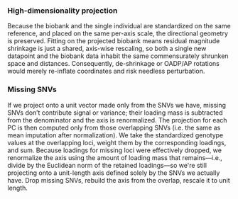 ### High-dimensionality projection
Because the biobank and the single individual are standardized on the same reference, and placed on the same per-axis scale, the directional geometry is preserved. Fitting on the projected biobank means residual magnitude shrinkage is just a shared, axis-wise rescaling, so both a single new datapoint and the biobank data inhabit the same commensurately shrunken space and distances. Consequently, de-shrinkage or OADP/AP rotations would merely re-inflate coordinates and risk needless perturbation.

### Missing SNVs
If we project onto a unit vector made only from the SNVs we have, missing SNVs don’t contribute signal or variance; their loading mass is subtracted from the denominator and the axis is renormalized. The projection for each PC is then computed only from those overlapping SNVs (i.e. the same as mean imputation after normalization). We take the standardized genotype values at the overlapping loci, weight them by the corresponding loadings, and sum. Because loadings for missing loci were effectively dropped, we renormalize the axis using the amount of loading mass that remains—i.e., divide by the Euclidean norm of the retained loadings—so we're still projecting onto a unit-length axis defined solely by the SNVs we actually have. Drop missing SNVs, rebuild the axis from the overlap, rescale it to unit length.
